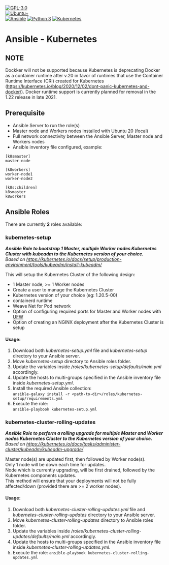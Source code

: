 [![GPL-3.0](https://img.shields.io/badge/license-GPL--3.0-BE0000?style=plastic)](#)  
[![Ubuntu+](https://img.shields.io/badge/Ubuntu-DD4814?style=plastic)](#)  
[![Ansible](https://img.shields.io/badge/Ansible-131211?style=plastic)](#) [![Python 3](https://img.shields.io/badge/Python-3-3673A5?style=plastic)](#)   [![Kubernetes](https://img.shields.io/badge/Kubernetes-326CE5?style=plastic)](#)  
  
# Ansible - Kubernetes
  
## NOTE
Dockker will not be supported because Kubernetes is deprecating Docker as a container runtime after v.20  in favor of runtimes that use the Container Runtime Interface (CRI) created for Kubernetes (https://kubernetes.io/blog/2020/12/02/dont-panic-kubernetes-and-docker/). Docker runtime support is currently planned for removal in the 1.22 release in late 2021.  
  
## Prerequisite
* Ansible Server to run the role(s)
* Master node and Workers nodes installed with Ubuntu 20 (focal)
* Full network connectivity between the Ansible Server, Master node and Workers nodes
* Ansible inventory file configured, example:  
```
[k8smaster]  
master-node  
  
[k8workers]  
worker-node1  
worker-node2  
  
[k8s:children]  
k8smaster  
k8workers  
```
  
## Ansible Roles
There are currently **2** roles available:  
  
 ### kubernetes-setup
***Ansible Role to bootstrap 1 Master, multiple Worker nodes Kubernetes Cluster with kubeadm to the Kubernetes version of your choice.***  
*Based on https://kubernetes.io/docs/setup/production-environment/tools/kubeadm/install-kubeadm/*  
  
This will setup the Kubernetes Cluster of the following design:  
* 1 Master node, >= 1 Worker nodes
* Create a user to manage the Kubernetes Cluster
* Kubernetes version of your choice (eg: 1.20.5-00)
* containerd runtime
* Weave Net for Pod network
* Option of configuring required ports for Master and Worker nodes with [UFW](https://wiki.ubuntu.com/UncomplicatedFirewall)
* Option of creating an NGINX deployment after the Kubernetes Cluster is setup

#### Usage:  
1. Download both *kubernetes-setup.yml* file and *kubernetes-setup* directory to your Ansible server.
2. Move *kubernetes-setup* directory to Ansible roles folder.
3. Update the variables inside *<path-to-dir>/roles/kubernetes-setup/defaults/main.yml* accordingly.
4. Update the hosts to multi-groups specified in the Ansible inventory file inside *kubernetes-setup.yml*.
5. Install the required Ansible collection:  
`ansible-galaxy install -r <path-to-dir>/roles/kubernetes-setup/requirements.yml`
7. Execute the role:  
`ansible-playbook kubernetes-setup.yml`
  
  
### kubernetes-cluster-rolling-updates  
***Ansible Role to perform a rolling upgrade for multiple Master and Worker nodes Kubernetes Cluster to the Kubernetes version of your choice.***  
*Based on https://kubernetes.io/docs/tasks/administer-cluster/kubeadm/kubeadm-upgrade/*  
  
Master node(s) are updated first, then followed by Worker node(s).  
Only 1 node will be down each time for updates.  
Node which is currently upgrading, will be first drained, followed by the Kubernetes components updates.  
This method will ensure that your deployments will not be fully affected/down (provided there are >= 2 worker nodes).  
#### Usage:  
1. Download both *kubernetes-cluster-rolling-updates.yml* file and *kubernetes-cluster-rolling-updates* directory to your Ansible server.
2. Move *kubernetes-cluster-rolling-updates* directory to Ansible roles folder.
3. Update the variables inside *<path-to-dir>/roles/kubernetes-cluster-rolling-updates/defaults/main.yml* accordingly.
4. Update the hosts to multi-groups specified in the Ansible inventory file inside *kubernetes-cluster-rolling-updates.yml*.
5. Execute the role: `ansible-playbook kubernetes-cluster-rolling-updates.yml`

